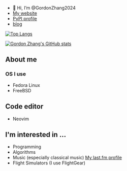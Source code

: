 - 👋 Hi, I’m @GordonZhang2024
- [My website](https://gordonzhang.pythonanywhere.com/)
- [PyPI profile](https://pypi.org/user/GordonZhang/)
- [blog](https://gordonzhang2024.github.io/)

[![Top Langs](https://github-readme-stats.vercel.app/api/top-langs/?username=GordonZhang2024&hide=Jupyter_Notebook,HTML,CSS,XSLT&exclude_repo=SpaceVim,XPython)](https://github.com/anuraghazra/github-readme-stats)

[![Gordon Zhang's GitHub stats](https://github-readme-stats.vercel.app/api?username=GordonZhang2024)](https://github.com/anuraghazra/github-readme-stats)

## About me
### OS I use
- Fedora Linux
- FreeBSD

## Code editor
- Neovim

## I'm interested in ...
- Programming
- Algorithms
- Music (especially classical music)
  [My last.fm profile](https://www.last.fm/user/GordonZhang)
- Flight Simulators (I use FlightGear)

<!---
GordonZhang2024/GordonZhang2024 is a ✨ special ✨ repository because its `README.md` (this file) appears on your GitHub profile.
You can click the Preview link to take a look at your changes.
--->
